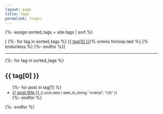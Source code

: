 ```yaml
---
layout: page
title: Tags
permalink: /tags/
---
```


{%- assign sorted_tags = site.tags | sort %}
<div class="post-info">
  <span>[
  {%- for tag in sorted_tags %}
    <a href="#{{ tag[0] | slugify: 'pretty' }}">{{ tag[0] }}</a>{% unless forloop.last %},{% endunless %}
  {%- endfor %}]
  </span>
</div>
<hr/>
<div class="tags">
{%- for tag in sorted_tags %}
  <h2 id="{{ tag[0] | slugify: 'pretty' }}">{{ tag[0] }}</h2>
  <ul>
  {%- for post in tag[1] %}
    <li>
      <a href="{{ post.url | relative_url }}">
        {{ post.title }}
      </a>
      <small><time datetime="{{ post.date | date_to_xmlschema }}">{{ post.date | date_to_string: "ordinal", "US" }}</time></small>
    </li>
  {%- endfor %}
  </ul>
{%- endfor %}
</div>
